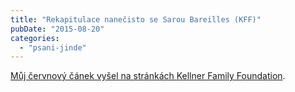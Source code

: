 ```yaml
---
title: "Rekapitulace nanečisto se Sarou Bareilles (KFF)"
pubDate: "2015-08-20"
categories: 
  - "psani-jinde"
---
```


[Můj červnový čánek vyšel na stránkách Kellner Family Foundation](http://www.kellnerfoundation.cz/univerzity/nasi-stipendiste/simon-podhajsky/detail/rekapitulace-nanecisto-se-sarou-bareilles).
